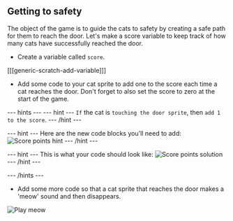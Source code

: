 ## Getting to safety

The object of the game is to guide the cats to safety by creating a safe path for them to reach the door. Let's make a score variable to keep track of how many cats have successfully reached the door.

+ Create a variable called `score`.

[[[generic-scratch-add-variable]]]

+ Add some code to your cat sprite to add one to the score each time a cat reaches the door. Don't forget to also set the score to zero at the start of the game.

--- hints ---
--- hint ---
`If` the cat is `touching the door sprite`, then `add 1 to the score`.
--- /hint ---

--- hint ---
Here are the new code blocks you'll need to add:
![Score points hint](images/score-points-hint.png)
--- /hint ---

--- hint ---
This is what your code should look like:
![Score points solution](images/score-points-solution.png)
--- /hint ---

--- /hints ---

+ Add some more code so that a cat sprite that reaches the door makes a 'meow' sound and then disappears.

![Play meow](images/play-meow.png)
